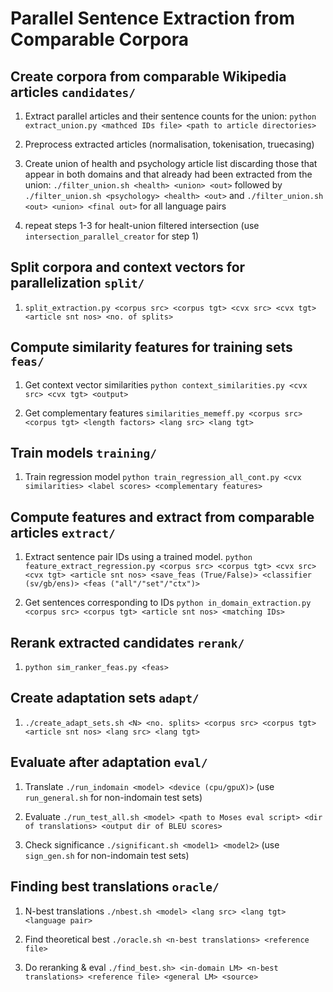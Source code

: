 # Parallel Sentence Extraction from Comparable Corpora

## Create corpora from comparable Wikipedia articles `candidates/`

1. Extract parallel articles and their sentence counts for the union: `python extract_union.py <mathced IDs file> <path to article directories>`

2. Preprocess extracted articles (normalisation, tokenisation, truecasing)

3. Create union of health and psychology article list discarding those that appear in both domains and that already had been extracted from the union: 
`./filter_union.sh <health> <union> <out>` followed by `./filter_union.sh <psychology> <health> <out>` and  `./filter_union.sh <out> <union> <final out>` for all language pairs

4. repeat steps 1-3 for healt-union filtered intersection (use `intersection_parallel_creator` for step 1)

## Split corpora and context vectors for parallelization `split/`

1. `split_extraction.py <corpus src> <corpus tgt> <cvx src> <cvx tgt> <article snt nos> <no. of splits>`

## Compute similarity features for training sets `feas/`

1. Get context vector similarities `python context_similarities.py <cvx src> <cvx tgt> <output>`

2. Get complementary features `similarities_memeff.py <corpus src> <corpus tgt> <length factors> <lang src> <lang tgt>`

## Train models `training/`

1. Train regression model `python train_regression_all_cont.py <cvx similarities> <label scores> <complementary features>`

## Compute features and extract from comparable articles `extract/`

1. Extract sentence pair IDs using a trained model. 
`python feature_extract_regression.py <corpus src> <corpus tgt> <cvx src> <cvx tgt> <article snt nos> <save_feas (True/False)> <classifier (sv/gb/ens)> <feas ("all"/"set"/"ctx")>`

2. Get sentences corresponding to IDs `python in_domain_extraction.py <corpus src> <corpus tgt> <article snt nos> <matching IDs>` 

## Rerank extracted candidates `rerank/`

1. `python sim_ranker_feas.py <feas>`

## Create adaptation sets `adapt/`

1. `./create_adapt_sets.sh <N> <no. splits> <corpus src> <corpus tgt> <article snt nos> <lang src> <lang tgt>`

## Evaluate after adaptation `eval/`

1. Translate `./run_indomain <model> <device (cpu/gpuX)>` (use `run_general.sh` for non-indomain test sets)

2. Evaluate `./run_test_all.sh <model> <path to Moses eval script> <dir of translations> <output dir of BLEU scores>`

3. Check significance `./significant.sh <model1> <model2>` (use `sign_gen.sh` for non-indomain test sets)

## Finding best translations `oracle/`

1. N-best translations `./nbest.sh <model> <lang src> <lang tgt> <language pair>`

2. Find theoretical best `./oracle.sh <n-best translations> <reference file>`

3. Do reranking & eval `./find_best.sh> <in-domain LM> <n-best translations> <reference file> <general LM> <source>`


